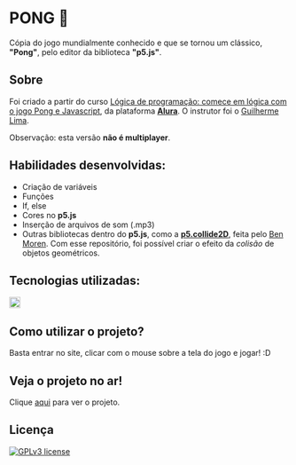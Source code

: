 <h1> PONG 🏓 </h1

Cópia do jogo mundialmente conhecido e que se tornou um clássico, **"Pong"**, pelo editor da biblioteca **"p5.js"**.

## Sobre
Foi criado a partir do curso [Lógica de programação: comece em lógica com o jogo Pong e Javascript](https://cursos.alura.com.br/course/pong-javascript), da plataforma **[Alura](https://www.alura.com.br/)**. O instrutor foi o [Guilherme Lima](https://cursos.alura.com.br/user/guilhermelima).

Observação: esta versão **não é multiplayer**.

## Habilidades desenvolvidas:
- Criação de variáveis
- Funções
- If, else
- Cores no **p5.js**
- Inserção de arquivos de som (.mp3)
- Outras bibliotecas dentro do **p5.js**, como a **[p5.collide2D](https://github.com/bmoren/p5.collide2D/)**, feita pelo [Ben Moren](https://github.com/bmoren). Com esse repositório, foi possível criar o efeito da *colisão* de objetos geométricos.

## Tecnologias utilizadas:
<img height="20" src="https://img.shields.io/badge/p5.js-JavaScript-yellow">

## Como utilizar o projeto?
Basta entrar no site, clicar com o mouse sobre a tela do jogo e jogar! :D

## Veja o projeto no ar!
Clique [aqui](https://m-ipt.github.io/Pong/) para ver o projeto.

## Licença
[![GPLv3 license](https://img.shields.io/badge/License-GPLv3-blue.svg)](http://perso.crans.org/besson/LICENSE.html)
